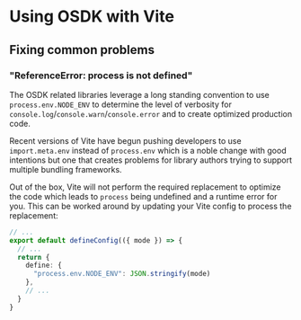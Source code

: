 # Using OSDK with Vite

## Fixing common problems

### "ReferenceError: process is not defined"

The OSDK related libraries leverage a long standing convention to use `process.env.NODE_ENV` to determine the level of verbosity for `console.log`/`console.warn`/`console.error` and to create optimized production code.

Recent versions of Vite have begun pushing developers to use `import.meta.env` instead of `process.env` which is a noble change with good intentions but one that creates problems for library authors trying to support multiple bundling frameworks.

Out of the box, Vite will not perform the required replacement to optimize the code which leads to `process` being undefined and a runtime error for you. This can be worked around by updating your Vite config to process the replacement:

```ts
// ...
export default defineConfig(({ mode }) => {
  // ...
  return {
    define: {
      "process.env.NODE_ENV": JSON.stringify(mode)
    },
    // ...
  }
}
```

